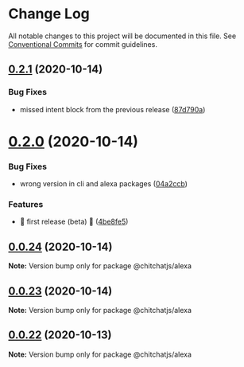 # Change Log

All notable changes to this project will be documented in this file.
See [Conventional Commits](https://conventionalcommits.org) for commit guidelines.

## [0.2.1](https://github.com/kevindra/chitchatjs/compare/@chitchatjs/alexa@0.2.0...@chitchatjs/alexa@0.2.1) (2020-10-14)


### Bug Fixes

* missed intent block from the previous release ([87d790a](https://github.com/kevindra/chitchatjs/commit/87d790aee99ba4f224c915f032cd0e2331d28cd4))





# [0.2.0](https://github.com/kevindra/chitchatjs/compare/@chitchatjs/alexa@0.0.24...@chitchatjs/alexa@0.2.0) (2020-10-14)


### Bug Fixes

* wrong version in cli and alexa packages ([04a2ccb](https://github.com/kevindra/chitchatjs/commit/04a2ccbfea951739422f135999e515e9c38fbbca))


### Features

* 🎉 first release (beta) 🎉 ([4be8fe5](https://github.com/kevindra/chitchatjs/commit/4be8fe50072d52547d2da83c069f4de3b12ef194))





## [0.0.24](https://github.com/kevindra/chitchatjs/compare/@chitchatjs/alexa@0.0.23...@chitchatjs/alexa@0.0.24) (2020-10-14)

**Note:** Version bump only for package @chitchatjs/alexa





## [0.0.23](https://github.com/kevindra/chitchatjs/compare/@chitchatjs/alexa@0.0.22...@chitchatjs/alexa@0.0.23) (2020-10-14)

**Note:** Version bump only for package @chitchatjs/alexa





## [0.0.22](https://github.com/kevindra/chitchatjs/compare/@chitchatjs/alexa@0.0.21...@chitchatjs/alexa@0.0.22) (2020-10-13)

**Note:** Version bump only for package @chitchatjs/alexa
